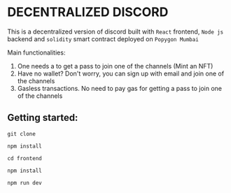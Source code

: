 # DECENTRALIZED DISCORD 
This is a decentralized version of discord built with `React` frontend, `Node js` backend and `solidity` smart contract deployed on `Popygon Mumbai`

Main functionalities: 
1. One needs a to get a pass to join one of the channels (Mint an NFT)
2. Have no wallet? Don't worry, you can sign up with email and join one of the channels 
3. Gasless transactions. No need to pay gas for getting a pass to join one of the channels

## Getting started: 
`git clone ` 

`npm install` 

`cd frontend` 

`npm install` 

`npm run dev` 

